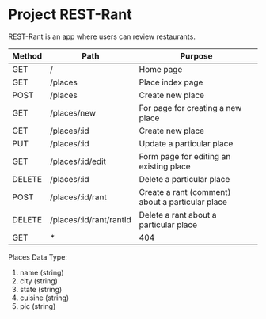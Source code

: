 # Project REST-Rant

REST-Rant is an app where users can review restaurants.

| Method | Path                     | Purpose                                   |
|--------|--------------------------|-------------------------------------------|
| GET    | /                        | Home page                                 |
| GET    | /places                  | Place index page                          |
| POST   | /places                  | Create new place                          |
| GET    | /places/new              | For page for creating a new place         |
| GET    | /places/:id              | Create new place                          |
| PUT    | /places/:id              | Update a particular place                 |
| GET    | /places/:id/edit         | Form page for editing an existing place   |
| DELETE | /places/:id              | Delete a particular place                 |
| POST   | /places/:id/rant         | Create a rant (comment) about a particular place  |
| DELETE | /places/:id/rant/rantId  | Delete a rant about a particular place    |
| GET    | *                        | 404                                       |

Places Data Type:
1. name (string)
2. city (string)
3. state (string)
4. cuisine (string)
5. pic (string)
